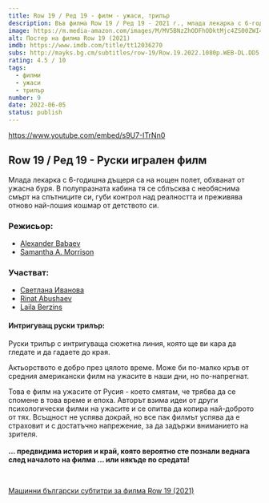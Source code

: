 ```yaml
---
title: Row 19 / Ред 19 - филм - ужаси, трилър
description: Във филма Row 19 / Ред 19 - 2021 г., млада лекарка с 6-годишна дъщеря е на нощен полет, обхваната от ужасна буря. Български субтитри.
image: https://m.media-amazon.com/images/M/MV5BNzZhODFhODktMjc4ZS00ZWI4LTliYmYtOWM5OTQxNTllY2UyXkEyXkFqcGdeQXVyNjcxMTIwNzU@._V1_.jpg
alt: Постер на филма Row 19 (2021)
imdb: https://www.imdb.com/title/tt12036270
subs: http://mayks.bg.cm/subtitles/row-19/Row.19.2022.1080p.WEB-DL.DD5.1.H.264-EVO.zip
rating: 4.5 / 10
tags:
  - филми
  - ужаси
  - трилър
number: 9
date: 2022-06-05
status: publish
---
```


https://www.youtube.com/embed/s9U7-ITrNn0

## Row 19 / Ред 19 - Руски игрален филм

Млада лекарка с 6-годишна дъщеря са на нощен полет, обхванат от ужасна буря. В полупразната кабина тя се сблъсква с необяснима смърт на спътниците си, губи контрол над реалността и преживява отново най-лошия кошмар от детството си.


### Режисьор:

-   [Alexander Babaev](https://www.imdb.com/name/nm5192303)
-   [Samantha A. Morrison](https://www.imdb.com/name/nm6969536)


### Участват:

-   [Светлана Иванова](https://www.imdb.com/name/nm5380264)
-   [Rinat Abushaev](https://www.imdb.com/name/nm2486671)
-   [Laila Berzins](https://www.imdb.com/name/nm5389637)

<article-image 
  src="https://m.media-amazon.com/images/M/MV5BYmU3NTk1MTItZGNlZS00OTk1LWJkZTctOTA0M2VkYTM0MDZkXkEyXkFqcGdeQXVyNjcxMTIwNzU@._V1_.jpg"
  alt="Svetlana Ivanova and Marta Kessler in Ryad 19 (2021)"
/></article-image>
<article-image 
  src="https://m.media-amazon.com/images/M/MV5BMzdjZDgxNmQtYmY5MS00MWM0LWFlZTktZDhkNWFmZjgxMjA5XkEyXkFqcGdeQXVyNjcxMTIwNzU@._V1_.jpg"
  alt="Wolfgang Cerny in Ryad 19 (2021)"
/></article-image>
<article-image 
  src="https://m.media-amazon.com/images/M/MV5BZTZlOGYwMGMtYzYyZC00ZjJhLWEyYzctY2QzNDVlZGUwOTU0XkEyXkFqcGdeQXVyNjcxMTIwNzU@._V1_.jpg"
  alt="Viktoriya Korlyakova in Ryad 19 (2021)"
/></article-image>
<article-image 
  src="https://m.media-amazon.com/images/M/MV5BMGQyZTU4ODItYTljNC00YjRhLTk0OTktODllNjhjZDg0MTlhXkEyXkFqcGdeQXVyMTE0NjIzNTMw._V1_.jpg"
  alt="Marta Kessler in Ryad 19 (2021)"
/></article-image>
<article-image 
  src="https://m.media-amazon.com/images/M/MV5BODVlMDMxZDYtNTgxZi00NTc0LWFjNGItYzc3MjNmZmM4YmMwXkEyXkFqcGdeQXVyMTM1NTM4MzQx._V1_.jpg"
  alt="Viktoriya Korlyakova in Ryad 19 (2021)"
/></article-image>

#### Интригуващ руски трилър:

Руски трилър с интригуваща сюжетна линия, която ще ви кара да гледате и да гадаете до края. 

Актьорството е добро през цялото време. Може би по-малко кръв от средния американски филм на ужасите в наши дни, но по-напрегнат.

Това е филм на ужасите от Русия - което смятам, че трябва да се спомене в това време и епоха. Авторът взима идеи от други психологически филми на ужасите и се опитва да копира най-доброто от тях. Всъщност не успява докрай, но все пак филмът успява да е страховит и с достатъчно напрежение, за да задържи вниманието на зрителя.  
<br>
**... предвидима история и край, която вероятно сте познали веднага след началото на филма ... или някъде по средата!**

<br>

[Машинни български субтитри за филма Row 19 (2021)](http://mayks.bg.cm/subtitles/row-19/Row.19.2022.1080p.WEB-DL.DD5.1.H.264-EVO.zip)

